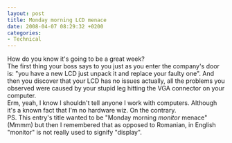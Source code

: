 ```yaml
---
layout: post
title: Monday morning LCD menace
date: 2008-04-07 08:29:32 +0200
categories:
- Technical
---
```

<p>How do you know it's going to be a great week?<br />
The first thing your boss says to you just as you enter the company's door is: "you have a new LCD just unpack it and replace your faulty one". And then you discover that your LCD has no issues actually, all the problems you observed were caused by your stupid leg hitting the VGA connector on your computer.<br />
Erm, yeah, I know I shouldn't tell anyone I work with computers. Although it's a known fact that I'm no hardware wiz. On the contrary.<br />
PS. This entry's title wanted to be "Monday morning <em>monitor</em> menace" (Mmmm) but then I remembered that as opposed to Romanian, in English "monitor" is not really used to signify "display".</p>
